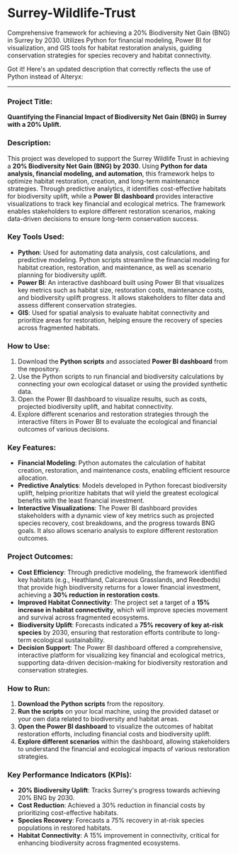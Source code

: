 # Surrey-Wildlife-Trust
Comprehensive framework for achieving a 20% Biodiversity Net Gain (BNG) in Surrey by 2030. Utilizes Python for financial modeling, Power BI for visualization, and GIS tools for habitat restoration analysis, guiding conservation strategies for species recovery and habitat connectivity.

Got it! Here's an updated description that correctly reflects the use of Python instead of Alteryx:

---

### Project Title:
**Quantifying the Financial Impact of Biodiversity Net Gain (BNG) in Surrey with a 20% Uplift.**

### Description:
This project was developed to support the Surrey Wildlife Trust in achieving a **20% Biodiversity Net Gain (BNG) by 2030**. Using **Python for data analysis, financial modeling, and automation**, this framework helps to optimize habitat restoration, creation, and long-term maintenance strategies. Through predictive analytics, it identifies cost-effective habitats for biodiversity uplift, while a **Power BI dashboard** provides interactive visualizations to track key financial and ecological metrics. The framework enables stakeholders to explore different restoration scenarios, making data-driven decisions to ensure long-term conservation success.

### Key Tools Used:
- **Python**: Used for automating data analysis, cost calculations, and predictive modeling. Python scripts streamline the financial modeling for habitat creation, restoration, and maintenance, as well as scenario planning for biodiversity uplift.
- **Power BI**: An interactive dashboard built using Power BI that visualizes key metrics such as habitat size, restoration costs, maintenance costs, and biodiversity uplift progress. It allows stakeholders to filter data and assess different conservation strategies.
- **GIS**: Used for spatial analysis to evaluate habitat connectivity and prioritize areas for restoration, helping ensure the recovery of species across fragmented habitats.

### How to Use:
1. Download the **Python scripts** and associated **Power BI dashboard** from the repository.
2. Use the Python scripts to run financial and biodiversity calculations by connecting your own ecological dataset or using the provided synthetic data.
3. Open the Power BI dashboard to visualize results, such as costs, projected biodiversity uplift, and habitat connectivity.
4. Explore different scenarios and restoration strategies through the interactive filters in Power BI to evaluate the ecological and financial outcomes of various decisions.

### Key Features:
- **Financial Modeling**: Python automates the calculation of habitat creation, restoration, and maintenance costs, enabling efficient resource allocation.
- **Predictive Analytics**: Models developed in Python forecast biodiversity uplift, helping prioritize habitats that will yield the greatest ecological benefits with the least financial investment.
- **Interactive Visualizations**: The Power BI dashboard provides stakeholders with a dynamic view of key metrics such as projected species recovery, cost breakdowns, and the progress towards BNG goals. It also allows scenario analysis to explore different restoration outcomes.

### Project Outcomes:
- **Cost Efficiency**: Through predictive modeling, the framework identified key habitats (e.g., Heathland, Calcareous Grasslands, and Reedbeds) that provide high biodiversity returns for a lower financial investment, achieving a **30% reduction in restoration costs**.
- **Improved Habitat Connectivity**: The project set a target of a **15% increase in habitat connectivity**, which will improve species movement and survival across fragmented ecosystems.
- **Biodiversity Uplift**: Forecasts indicated a **75% recovery of key at-risk species** by 2030, ensuring that restoration efforts contribute to long-term ecological sustainability.
- **Decision Support**: The Power BI dashboard offered a comprehensive, interactive platform for visualizing key financial and ecological metrics, supporting data-driven decision-making for biodiversity restoration and conservation strategies.

### How to Run:
1. **Download the Python scripts** from the repository.
2. **Run the scripts** on your local machine, using the provided dataset or your own data related to biodiversity and habitat areas.
3. **Open the Power BI dashboard** to visualize the outcomes of habitat restoration efforts, including financial costs and biodiversity uplift.
4. **Explore different scenarios** within the dashboard, allowing stakeholders to understand the financial and ecological impacts of various restoration strategies.

### Key Performance Indicators (KPIs):
- **20% Biodiversity Uplift**: Tracks Surrey's progress towards achieving 20% BNG by 2030.
- **Cost Reduction**: Achieved a 30% reduction in financial costs by prioritizing cost-effective habitats.
- **Species Recovery**: Forecasts a 75% recovery in at-risk species populations in restored habitats.
- **Habitat Connectivity**: A 15% improvement in connectivity, critical for enhancing biodiversity across fragmented ecosystems.
